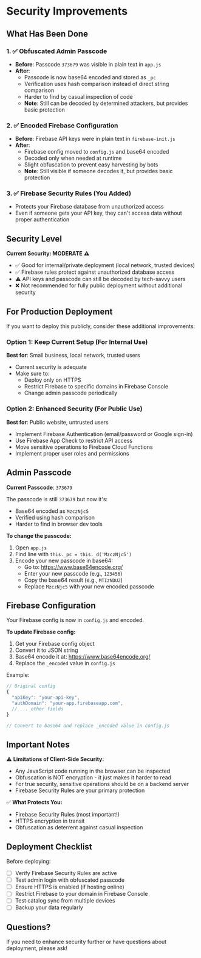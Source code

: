 # Security Improvements

## What Has Been Done

### 1. ✅ Obfuscated Admin Passcode
- **Before**: Passcode `373679` was visible in plain text in `app.js`
- **After**: 
  - Passcode is now base64 encoded and stored as `_pc`
  - Verification uses hash comparison instead of direct string comparison
  - Harder to find by casual inspection of code
  - **Note**: Still can be decoded by determined attackers, but provides basic protection

### 2. ✅ Encoded Firebase Configuration
- **Before**: Firebase API keys were in plain text in `firebase-init.js`
- **After**:
  - Firebase config moved to `config.js` and base64 encoded
  - Decoded only when needed at runtime
  - Slight obfuscation to prevent easy harvesting by bots
  - **Note**: Still visible if someone decodes it, but provides basic protection

### 3. ✅ Firebase Security Rules (You Added)
- Protects your Firebase database from unauthorized access
- Even if someone gets your API key, they can't access data without proper authentication

## Security Level

**Current Security: MODERATE** ⚠️
- ✅ Good for internal/private deployment (local network, trusted devices)
- ✅ Firebase rules protect against unauthorized database access
- ⚠️ API keys and passcode can still be decoded by tech-savvy users
- ❌ Not recommended for fully public deployment without additional security

## For Production Deployment

If you want to deploy this publicly, consider these additional improvements:

### Option 1: Keep Current Setup (For Internal Use)
**Best for**: Small business, local network, trusted users
- Current security is adequate
- Make sure to:
  - Deploy only on HTTPS
  - Restrict Firebase to specific domains in Firebase Console
  - Change admin passcode periodically

### Option 2: Enhanced Security (For Public Use)
**Best for**: Public website, untrusted users
- Implement Firebase Authentication (email/password or Google sign-in)
- Use Firebase App Check to restrict API access
- Move sensitive operations to Firebase Cloud Functions
- Implement proper user roles and permissions

## Admin Passcode

**Current Passcode**: `373679`

The passcode is still `373679` but now it's:
- Base64 encoded as `MzczNjc5`
- Verified using hash comparison
- Harder to find in browser dev tools

**To change the passcode:**
1. Open `app.js`
2. Find line with `this._pc = this._d('MzczNjc5')`
3. Encode your new passcode in base64:
   - Go to: https://www.base64encode.org/
   - Enter your new passcode (e.g., `123456`)
   - Copy the base64 result (e.g., `MTIzNDU2`)
   - Replace `MzczNjc5` with your new encoded passcode

## Firebase Configuration

Your Firebase config is now in `config.js` and encoded.

**To update Firebase config:**
1. Get your Firebase config object
2. Convert it to JSON string
3. Base64 encode it at: https://www.base64encode.org/
4. Replace the `_encoded` value in `config.js`

Example:
```javascript
// Original config
{
  "apiKey": "your-api-key",
  "authDomain": "your-app.firebaseapp.com",
  // ... other fields
}

// Convert to base64 and replace _encoded value in config.js
```

## Important Notes

⚠️ **Limitations of Client-Side Security:**
- Any JavaScript code running in the browser can be inspected
- Obfuscation is NOT encryption - it just makes it harder to read
- For true security, sensitive operations should be on a backend server
- Firebase Security Rules are your primary protection

✅ **What Protects You:**
- Firebase Security Rules (most important!)
- HTTPS encryption in transit
- Obfuscation as deterrent against casual inspection

## Deployment Checklist

Before deploying:
- [ ] Verify Firebase Security Rules are active
- [ ] Test admin login with obfuscated passcode
- [ ] Ensure HTTPS is enabled (if hosting online)
- [ ] Restrict Firebase to your domain in Firebase Console
- [ ] Test catalog sync from multiple devices
- [ ] Backup your data regularly

## Questions?

If you need to enhance security further or have questions about deployment, please ask!
